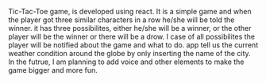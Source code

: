 Tic-Tac-Toe game, is developed using react. It is a simple game and when the player got three similar characters in a row he/she will be told the winner. it has three possibilites, either he/she will be a winner, or the other player will be the winner or there will be a drow. I case of all possibilites the player will be notified about the game and what to do. app tell us the current weather condition around the globe by only inserting the name of the city. In the futrue, I am planning to add voice and other elements to make the game bigger and more fun.    
 
